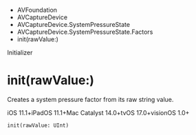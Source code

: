 

- AVFoundation
- AVCaptureDevice
- AVCaptureDevice.SystemPressureState
- AVCaptureDevice.SystemPressureState.Factors
-  init(rawValue:) 

Initializer

# init(rawValue:)

Creates a system pressure factor from its raw string value.

iOS 11.1+iPadOS 11.1+Mac Catalyst 14.0+tvOS 17.0+visionOS 1.0+

``` source
init(rawValue: UInt)
```

